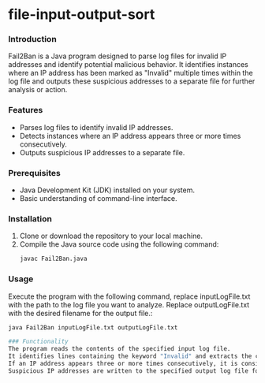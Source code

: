 # file-input-output-sort
### Introduction
Fail2Ban is a Java program designed to parse log files for invalid IP addresses and identify potential malicious behavior. It identifies instances where an IP address has been marked as "Invalid" multiple times within the log file and outputs these suspicious addresses to a separate file for further analysis or action.

### Features
- Parses log files to identify invalid IP addresses.
- Detects instances where an IP address appears three or more times consecutively.
- Outputs suspicious IP addresses to a separate file.

### Prerequisites
- Java Development Kit (JDK) installed on your system.
- Basic understanding of command-line interface.

### Installation
1. Clone or download the repository to your local machine.
2. Compile the Java source code using the following command:
   ```bash
   javac Fail2Ban.java
### Usage
Execute the program with the following command, replace inputLogFile.txt with the path to the log file you want to analyze.
Replace outputLogFile.txt with the desired filename for the output file.:
   ```bash
  java Fail2Ban inputLogFile.txt outputLogFile.txt

### Functionality
The program reads the contents of the specified input log file.
It identifies lines containing the keyword "Invalid" and extracts the corresponding IP addresses.
If an IP address appears three or more times consecutively, it is considered suspicious.
Suspicious IP addresses are written to the specified output log file for further examination.
